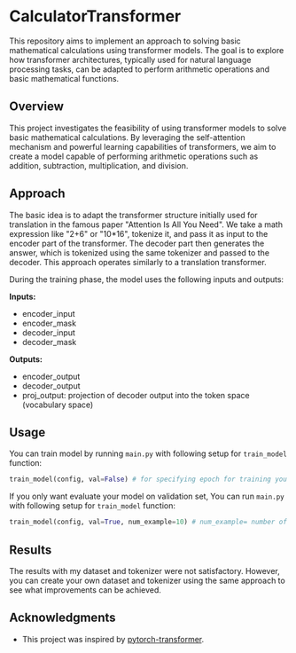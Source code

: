 # CalculatorTransformer

This repository aims to implement an approach to solving basic mathematical calculations using transformer models. The goal is to explore how transformer architectures, typically used for natural language processing tasks, can be adapted to perform arithmetic operations and basic mathematical functions.

## Overview

This project investigates the feasibility of using transformer models to solve basic mathematical calculations. By leveraging the self-attention mechanism and powerful learning capabilities of transformers, we aim to create a model capable of performing arithmetic operations such as addition, subtraction, multiplication, and division.

## Approach

The basic idea is to adapt the transformer structure initially used for translation in the famous paper "Attention Is All You Need". We take a math expression like "2+6" or "10*16", tokenize it, and pass it as input to the encoder part of the transformer. The decoder part then generates the answer, which is tokenized using the same tokenizer and passed to the decoder. This approach operates similarly to a translation transformer.

During the training phase, the model uses the following inputs and outputs:

**Inputs:**
- encoder_input
- encoder_mask
- decoder_input
- decoder_mask

**Outputs:**
- encoder_output
- decoder_output
- proj_output: projection of decoder output into the token space (vocabulary space)

## Usage

You can train model by running `main.py` with following setup for `train_model` function:  

```python
train_model(config, val=False) # for specifying epoch for training you can look at Configs.py file
```

If you only want evaluate your model on validation set, You can run `main.py` with following setup for `train_model` function:  

```python
train_model(config, val=True, num_example=10) # num_example= number of example you want to test 
```


## Results

The results with my dataset and tokenizer were not satisfactory. However, you can create your own dataset and tokenizer using the same approach to see what improvements can be achieved.

## Acknowledgments

- This project was inspired by [pytorch-transformer](https://github.com/hkproj/pytorch-transformer).
